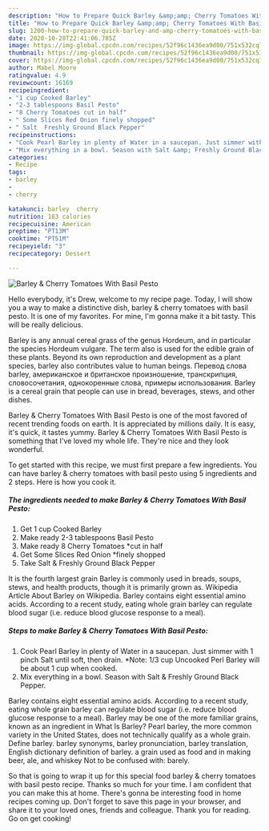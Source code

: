 ```yaml
---
description: "How to Prepare Quick Barley &amp;amp; Cherry Tomatoes With Basil Pesto"
title: "How to Prepare Quick Barley &amp;amp; Cherry Tomatoes With Basil Pesto"
slug: 1200-how-to-prepare-quick-barley-and-amp-cherry-tomatoes-with-basil-pesto
date: 2020-10-28T22:41:06.785Z
image: https://img-global.cpcdn.com/recipes/52f96c1436ea9d00/751x532cq70/barley-cherry-tomatoes-with-basil-pesto-recipe-main-photo.jpg
thumbnail: https://img-global.cpcdn.com/recipes/52f96c1436ea9d00/751x532cq70/barley-cherry-tomatoes-with-basil-pesto-recipe-main-photo.jpg
cover: https://img-global.cpcdn.com/recipes/52f96c1436ea9d00/751x532cq70/barley-cherry-tomatoes-with-basil-pesto-recipe-main-photo.jpg
author: Mabel Moore
ratingvalue: 4.9
reviewcount: 16169
recipeingredient:
- "1 cup Cooked Barley"
- "2-3 tablespoons Basil Pesto"
- "8 Cherry Tomatoes cut in half"
- " Some Slices Red Onion finely shopped"
- " Salt  Freshly Ground Black Pepper"
recipeinstructions:
- "Cook Pearl Barley in plenty of Water in a saucepan. Just simmer with 1 pinch Salt until soft, then drain. *Note: 1/3 cup Uncooked Perl Barley will be about 1 cup when cooked."
- "Mix everything in a bowl. Season with Salt &amp; Freshly Ground Black Pepper."
categories:
- Recipe
tags:
- barley
- 
- cherry

katakunci: barley  cherry 
nutrition: 183 calories
recipecuisine: American
preptime: "PT13M"
cooktime: "PT51M"
recipeyield: "3"
recipecategory: Dessert

---
```



![Barley &amp; Cherry Tomatoes With Basil Pesto](https://img-global.cpcdn.com/recipes/52f96c1436ea9d00/751x532cq70/barley-cherry-tomatoes-with-basil-pesto-recipe-main-photo.jpg)

Hello everybody, it's Drew, welcome to my recipe page. Today, I will show you a way to make a distinctive dish, barley &amp; cherry tomatoes with basil pesto. It is one of my favorites. For mine, I'm gonna make it a bit tasty. This will be really delicious.

Barley is any annual cereal grass of the genus Hordeum, and in particular the species Hordeum vulgare. The term also is used for the edible grain of these plants. Beyond its own reproduction and development as a plant species, barley also contributes value to human beings. Перевод слова barley, американское и британское произношение, транскрипция, словосочетания, однокоренные слова, примеры использования. Barley is a cereal grain that people can use in bread, beverages, stews, and other dishes.

Barley &amp; Cherry Tomatoes With Basil Pesto is one of the most favored of recent trending foods on earth. It is appreciated by millions daily. It is easy, it's quick, it tastes yummy. Barley &amp; Cherry Tomatoes With Basil Pesto is something that I've loved my whole life. They're nice and they look wonderful.


To get started with this recipe, we must first prepare a few ingredients. You can have barley &amp; cherry tomatoes with basil pesto using 5 ingredients and 2 steps. Here is how you cook it.

<!--inarticleads1-->

##### The ingredients needed to make Barley &amp; Cherry Tomatoes With Basil Pesto:

1. Get 1 cup Cooked Barley
1. Make ready 2-3 tablespoons Basil Pesto
1. Make ready 8 Cherry Tomatoes *cut in half
1. Get  Some Slices Red Onion *finely shopped
1. Take  Salt &amp; Freshly Ground Black Pepper


It is the fourth largest grain Barley is commonly used in breads, soups, stews, and health products, though it is primarily grown as. Wikipedia Article About Barley on Wikipedia. Barley contains eight essential amino acids. According to a recent study, eating whole grain barley can regulate blood sugar (i.e. reduce blood glucose response to a meal). 

<!--inarticleads2-->

##### Steps to make Barley &amp; Cherry Tomatoes With Basil Pesto:

1. Cook Pearl Barley in plenty of Water in a saucepan. Just simmer with 1 pinch Salt until soft, then drain. *Note: 1/3 cup Uncooked Perl Barley will be about 1 cup when cooked.
1. Mix everything in a bowl. Season with Salt &amp; Freshly Ground Black Pepper.


Barley contains eight essential amino acids. According to a recent study, eating whole grain barley can regulate blood sugar (i.e. reduce blood glucose response to a meal). Barley may be one of the more familiar grains, known as an ingredient in What Is Barley? Pearl barley, the more common variety in the United States, does not technically qualify as a whole grain. Define barley. barley synonyms, barley pronunciation, barley translation, English dictionary definition of barley. a grain used as food and in making beer, ale, and whiskey Not to be confused with: barely. 

So that is going to wrap it up for this special food barley &amp; cherry tomatoes with basil pesto recipe. Thanks so much for your time. I am confident that you can make this at home. There's gonna be interesting food in home recipes coming up. Don't forget to save this page in your browser, and share it to your loved ones, friends and colleague. Thank you for reading. Go on get cooking!
